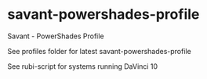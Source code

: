 # savant-powershades-profile
Savant - PowerShades Profile

See profiles folder for latest savant-powershades-profile

See rubi-script for systems running DaVinci 10
